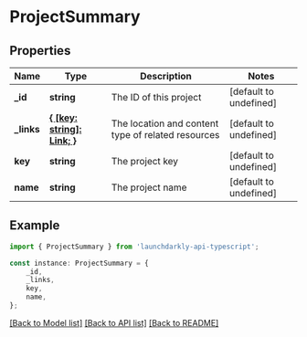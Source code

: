 # ProjectSummary


## Properties

Name | Type | Description | Notes
------------ | ------------- | ------------- | -------------
**_id** | **string** | The ID of this project | [default to undefined]
**_links** | [**{ [key: string]: Link; }**](Link.md) | The location and content type of related resources | [default to undefined]
**key** | **string** | The project key | [default to undefined]
**name** | **string** | The project name | [default to undefined]

## Example

```typescript
import { ProjectSummary } from 'launchdarkly-api-typescript';

const instance: ProjectSummary = {
    _id,
    _links,
    key,
    name,
};
```

[[Back to Model list]](../README.md#documentation-for-models) [[Back to API list]](../README.md#documentation-for-api-endpoints) [[Back to README]](../README.md)
